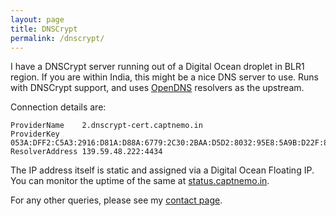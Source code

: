 ```yaml
---
layout: page
title: DNSCrypt
permalink: /dnscrypt/
---
```


I have a DNSCrypt server running out of a Digital Ocean droplet in BLR1 region. If you are within India, this might be a nice DNS server to use. Runs with DNSCrypt support, and uses [OpenDNS](https://use.opendns.com/) resolvers as the upstream.

Connection details are:

```
ProviderName    2.dnscrypt-cert.captnemo.in 
ProviderKey     053A:DFF2:C5A3:2916:D81A:D88A:6779:2C30:2BAA:D5D2:8032:95E8:5A9B:D22F:8687:1E10
ResolverAddress 139.59.48.222:4434
```

The IP address itself is static and assigned via a Digital Ocean Floating IP. You can monitor the uptime of the same at [status.captnemo.in](https://status.captnemo.in/).

For any other queries, please see my [contact page](/contact/).